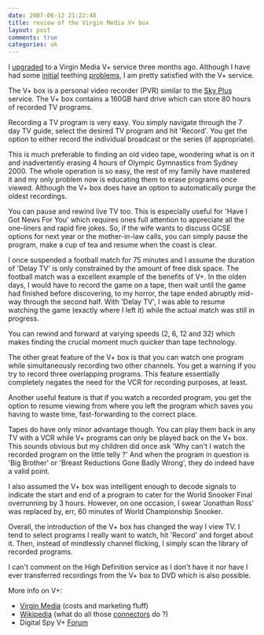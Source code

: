 ```yaml
---
date: 2007-06-12 21:22:48
title: review of the Virgin Media V+ box
layout: post
comments: true
categories: uk
---
```

I
[upgraded](http://www.nbrightside.com/blog/2007/03/09/free-upgrades-from-virgin-media/)
to a Virgin Media V+ service three months ago. Although I have had some
[initial](http://www.nbrightside.com/blog/2007/03/23/virgin-media-v-upgrade/)
teething
[problems](http://www.nbrightside.com/blog/2007/05/02/a-day-in-the-life/),
I am pretty satisfied with the V+ service.

The V+ box is a personal video recorder (PVR) similar to the
[Sky Plus](http://www.sky.com/portal/site/skycom/products/equipment/skyplus)
service. The V+ box contains a 160GB hard drive which can store 80 hours
of recorded TV programs.

Recording a TV program is very easy. You simply navigate through the 7
day TV guide, select the desired TV program and hit 'Record'. You get
the option to either record the individual broadcast or the series (if
appropriate).

This is much preferable to finding an old video tape, wondering what is
on it and inadvertently erasing 4 hours of Olympic Gymnastics from
Sydney 2000. The whole operation is so easy, the rest of my family have
mastered it and my only problem now is educating them to erase programs
once viewed. Although the V+ box does have an option to automatically
purge the oldest recordings.

You can pause and rewind live TV too. This is especially useful for
'Have I Got News For You' which requires ones full attention to
appreciate all the one-liners and rapid fire jokes. So, if the wife
wants to discuss GCSE options for next year or the mother-in-law calls,
you can simply pause the program, make a cup of tea and resume when the
coast is clear.

I once suspended a football match for 75 minutes and I assume the
duration of 'Delay TV' is only constrained by the amount of free disk
space. The football match was a excellent example of the benefits of V+.
In the olden days, I would have to record the game on a tape, then wait
until the game had finished before discovering, to my horror, the tape
ended abruptly mid-way through the second half. With 'Delay TV', I was
able to resume watching the game (exactly where I left it) while the
actual match was still in progress.

You can rewind and forward at varying speeds (2, 6, 12 and 32) which
makes finding the crucial moment much quicker than tape technology.

The other great feature of the V+ box is that you can watch one program
while simultaneously recording two other channels. You get a warning if
you try to record three overlapping programs. This feature essentially
completely negates the need for the VCR for recording purposes, at
least.

Another useful feature is that if you watch a recorded program, you get
the option to resume viewing from where you left the program which saves
you having to waste time, fast-forwarding to the correct place.

Tapes do have only minor advantage though. You can play them back in any
TV with a VCR while V+ programs can only be played back on the V+ box.
This sounds obvious but my children did once ask 'Why can't I watch the
recorded program on the little telly ?' And when the program in question
is 'Big Brother' or 'Breast Reductions Gone Badly Wrong', they do indeed
have a valid point.

I also assumed the V+ box was intelligent enough to decode signals to
indicate the start and end of a program to cater for the World Snooker
Final overrunning by 3 hours. However, on one occasion, I swear
'Jonathan Ross' was replaced by, err, 60 minutes of World Championship
Snooker.

Overall, the introduction of the V+ box has changed the way I view TV. I
tend to select programs I really want to watch, hit 'Record' and forget
about it. Then, instead of mindlessly channel flicking, I simply scan
the library of recorded programs.

I can't comment on the High Definition service as I don't have it nor
have I ever transferred recordings from the V+ box to DVD which is also
possible.

More info on V+:

- [Virgin Media](http://allyours.virginmedia.com/html/dtv/vplus/index.html)
  (costs and marketing fluff)
- [Wikipedia](http://en.wikipedia.org/wiki/V+) (what do all those
  [connectors](http://www.nbrightside.com/blog/2007/06/12/pictures-of-a-virgin-media-v-box/)
  do ?)
- Digital Spy V+
  [Forum](http://www.digitalspy.co.uk/forums/forumdisplay.php?f=151)
